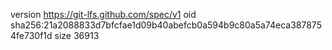 version https://git-lfs.github.com/spec/v1
oid sha256:21a2088833d7bfcfae1d09b40abefcb0a594b9c80a5a74eca3878754fe730f1d
size 36913
